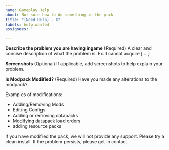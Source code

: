 ```yaml
---
name: Gameplay Help
about: Not sure how to do something in the pack
title: "[Need Help] - X"
labels: help wanted
assignees: ''

---
```


**Describe the problem you are having ingame** (Required)
A clear and concise description of what the problem is. Ex. I cannot acquire [....] 

**Screenshots** (Optional)
If applicable, add screenshots to help explain your problem.

**Is Modpack Modified?** (Required)
Have you made any alterations to the modpack? 

Examples of modifications:
- Adding/Removing Mods
- Editing Configs
- Adding or removing datapacks
- Modifying datapack load orders
- adding resource packs

If you have modified the pack, we will not provide any support. Please try a clean install. If the problem persists, please get in contact.

